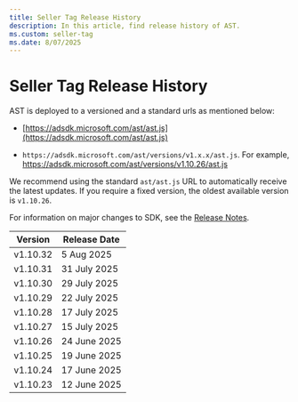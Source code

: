 ```yaml
---
title: Seller Tag Release History
description: In this article, find release history of AST.
ms.custom: seller-tag
ms.date: 8/07/2025
---
```


# Seller Tag Release History


AST is deployed to a versioned and a standard urls as mentioned below:
- [https://adsdk.microsoft.com/ast/ast.js](https://adsdk.microsoft.com/ast/ast.js)
<!-- - `https://adsdk.microsoft.com/ast/versions/v.1.x.x/ast.js` (For example,[https://adsdk.microsoft.com/ast/versions/v1.10.26/ast.js](https://adsdk.microsoft.com/ast/versions/v1.10.26/ast.js)) -->
- `https://adsdk.microsoft.com/ast/versions/v1.x.x/ast.js`. For example, <a href="https://adsdk.microsoft.com/ast/versions/v1.10.26/ast.js" target="_blank" rel="noopener noreferrer">https://adsdk.microsoft.com/ast/versions/v1.10.26/ast.js</a>


We recommend using the standard `ast/ast.js` URL to automatically receive the latest updates. If you require a fixed version, the oldest available version is `v1.10.26`.

For information on major changes to SDK, see the [Release Notes](seller-tag-release-notes.md).

| Version | Release Date |
| --- | --- |
| v1.10.32 | 5 Aug 2025 |
| v1.10.31 | 31 July 2025 |
| v1.10.30 | 29 July 2025 |
| v1.10.29 | 22 July 2025 |
| v1.10.28 | 17 July 2025 |
| v1.10.27 | 15 July 2025 |
| v1.10.26 | 24 June 2025 |
| v1.10.25 | 19 June 2025 |
| v1.10.24 | 17 June 2025 |
| v1.10.23 | 12 June 2025 |
